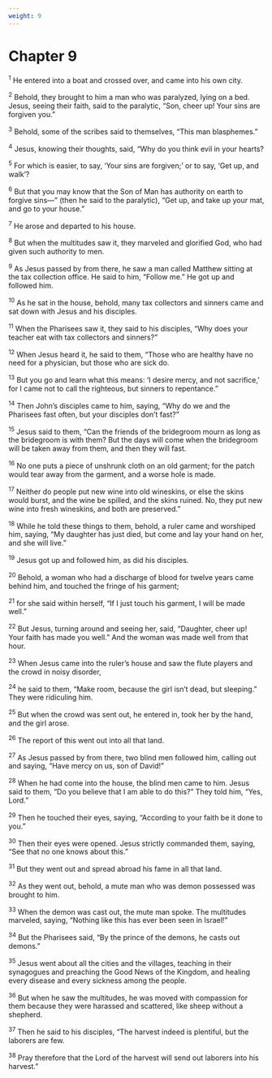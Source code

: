 ```yaml
---
weight: 9
---
```


# Chapter 9

<sup>1</sup> He entered into a boat and crossed over, and came into his own city. 

<sup>2</sup> Behold, they brought to him a man who was paralyzed, lying on a bed. Jesus, seeing their faith, said to the paralytic, “Son, cheer up! Your sins are forgiven you.” 

<sup>3</sup> Behold, some of the scribes said to themselves, “This man blasphemes.” 

<sup>4</sup> Jesus, knowing their thoughts, said, “Why do you think evil in your hearts? 

<sup>5</sup> For which is easier, to say, ‘Your sins are forgiven;’ or to say, ‘Get up, and walk’? 

<sup>6</sup> But that you may know that the Son of Man has authority on earth to forgive sins—” (then he said to the paralytic), “Get up, and take up your mat, and go to your house.” 

<sup>7</sup> He arose and departed to his house. 

<sup>8</sup> But when the multitudes saw it, they marveled and glorified God, who had given such authority to men. 

<sup>9</sup> As Jesus passed by from there, he saw a man called Matthew sitting at the tax collection office. He said to him, “Follow me.” He got up and followed him. 

<sup>10</sup> As he sat in the house, behold, many tax collectors and sinners came and sat down with Jesus and his disciples. 

<sup>11</sup> When the Pharisees saw it, they said to his disciples, “Why does your teacher eat with tax collectors and sinners?” 

<sup>12</sup> When Jesus heard it, he said to them, “Those who are healthy have no need for a physician, but those who are sick do. 

<sup>13</sup> But you go and learn what this means: ‘I desire mercy, and not sacrifice,’ for I came not to call the righteous, but sinners to repentance.” 

<sup>14</sup> Then John’s disciples came to him, saying, “Why do we and the Pharisees fast often, but your disciples don’t fast?” 

<sup>15</sup> Jesus said to them, “Can the friends of the bridegroom mourn as long as the bridegroom is with them? But the days will come when the bridegroom will be taken away from them, and then they will fast. 

<sup>16</sup> No one puts a piece of unshrunk cloth on an old garment; for the patch would tear away from the garment, and a worse hole is made. 

<sup>17</sup> Neither do people put new wine into old wineskins, or else the skins would burst, and the wine be spilled, and the skins ruined. No, they put new wine into fresh wineskins, and both are preserved.” 

<sup>18</sup> While he told these things to them, behold, a ruler came and worshiped him, saying, “My daughter has just died, but come and lay your hand on her, and she will live.” 

<sup>19</sup> Jesus got up and followed him, as did his disciples. 

<sup>20</sup> Behold, a woman who had a discharge of blood for twelve years came behind him, and touched the fringe of his garment; 

<sup>21</sup> for she said within herself, “If I just touch his garment, I will be made well.” 

<sup>22</sup> But Jesus, turning around and seeing her, said, “Daughter, cheer up! Your faith has made you well.” And the woman was made well from that hour. 

<sup>23</sup> When Jesus came into the ruler’s house and saw the flute players and the crowd in noisy disorder, 

<sup>24</sup> he said to them, “Make room, because the girl isn’t dead, but sleeping.” They were ridiculing him. 

<sup>25</sup> But when the crowd was sent out, he entered in, took her by the hand, and the girl arose. 

<sup>26</sup> The report of this went out into all that land. 

<sup>27</sup> As Jesus passed by from there, two blind men followed him, calling out and saying, “Have mercy on us, son of David!” 

<sup>28</sup> When he had come into the house, the blind men came to him. Jesus said to them, “Do you believe that I am able to do this?” They told him, “Yes, Lord.” 

<sup>29</sup> Then he touched their eyes, saying, “According to your faith be it done to you.” 

<sup>30</sup> Then their eyes were opened. Jesus strictly commanded them, saying, “See that no one knows about this.” 

<sup>31</sup> But they went out and spread abroad his fame in all that land. 

<sup>32</sup> As they went out, behold, a mute man who was demon possessed was brought to him. 

<sup>33</sup> When the demon was cast out, the mute man spoke. The multitudes marveled, saying, “Nothing like this has ever been seen in Israel!” 

<sup>34</sup> But the Pharisees said, “By the prince of the demons, he casts out demons.” 

<sup>35</sup> Jesus went about all the cities and the villages, teaching in their synagogues and preaching the Good News of the Kingdom, and healing every disease and every sickness among the people. 

<sup>36</sup> But when he saw the multitudes, he was moved with compassion for them because they were harassed and scattered, like sheep without a shepherd. 

<sup>37</sup> Then he said to his disciples, “The harvest indeed is plentiful, but the laborers are few. 

<sup>38</sup> Pray therefore that the Lord of the harvest will send out laborers into his harvest.” 



